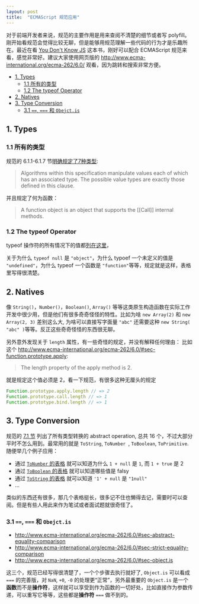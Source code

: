 ```yaml
---
layout: post
title:  "ECMAScript 规范应用"
---
```


对于前端开发者来说，规范的主要作用是用来查阅不清楚的细节或者写 polyfill。刚开始看规范会觉得比较无聊，但是能够用规范理解一些代码的行为才是乐趣所在。最近在看 [You Don't Know JS](https://github.com/getify/You-Dont-Know-JS) 这本书，刚好可以配合 ECMAScript 规范来看，感觉非常好。建议大家使用网页版的 <http://www.ecma-international.org/ecma-262/6.0/> 观看，因为跳转和搜索非常方便。

- [1. Types](#1-types)
  - [1.1 所有的类型](#11-%E6%89%80%E6%9C%89%E7%9A%84%E7%B1%BB%E5%9E%8B)
  - [1.2 The typeof Operator](#12-the-typeof-operator)
- [2. Natives](#2-natives)
- [3. Type Conversion](#3-type-conversion)
  - [3.1 `==`, `===` 和 `Obejct.is`](#31---%E5%92%8C-obejctis)

## 1. Types

### 1.1 所有的类型

规范的 6.1.1-6.1.7 节[明确规定了7种类型](http://www.ecma-international.org/ecma-262/6.0/#sec-ecmascript-language-types): 

> Algorithms within this specification manipulate values each of which has an associated type. The possible value types are exactly those defined in this clause. 

并且规定了何为函数： 

> A function object is an object that supports the [[Call]] internal methods.

### 1.2  The typeof Operator

typeof 操作符的所有情况下的值都[列在这里](<http://www.ecma-international.org/ecma-262/6.0/#sec-typeof-operator>)，

关于为什么  `typeof null` 是 `"object"`，为什么 typoef 一个未定义的值是 `"undefined"`，为什么  typeof 一个函数是 `"function"`等等，规定就是这样，表格里写得很清楚。

## 2. Natives

像 `String()`，`Number()`，`Boolean()`, `Array()` 等等这类原生构造函数在实际工作开发中很少用，但是他们有很多奇奇怪怪的特性。比如为啥 `new Array(2)` 和 `new Array(2, 3)` 差别这么大, 为啥可以直接写字面量 `"abc"` 还需要这种 `new String( "abc" )`等等。反正这些奇奇怪怪的东西很无聊。

另外意外发现关于 `length` 属性，有一些奇怪的规定，并没有解释任何理由：
比如这个 <http://www.ecma-international.org/ecma-262/6.0/#sec-function.prototype.apply>: 

> The length property of the apply method is 2.

就是规定这个值必须是 2，看一下规范，有很多这种无厘头的规定

```javascript
Function.prototype.apply.length // => 2
Function.prototype.call.length // => 1
Function.prototype.bind.length // => 1
```

## 3. Type Conversion

规范的 [7.1 节](http://www.ecma-international.org/ecma-262/6.0/#sec-type-conversion) 列出了所有类型转换的 abstract operation, 总共 16 个，不过大部分平时不怎么用到。最常用的就是 `ToString`, `ToNumber `, `ToBoolean`, `ToPrimitive`.随便举几个例子应用：

* 通过 [`ToNumber` 的表格](http://www.ecma-international.org/ecma-262/6.0/#sec-tonumber) 就可以知道为什么 `1 + null` 是 `1`, 而 `1 + true` 是 2
* 通过 [`ToBoolean` 的表格](http://www.ecma-international.org/ecma-262/6.0/#sec-toboolean) 就可以知道哪些值是 falsy 
* 通过 [`ToString` 的表格](http://www.ecma-international.org/ecma-262/6.0/#sec-tostring) 就可以知道 `'1' + null` 是 `"1null"`
* ...

类似的东西还有很多，那几个表格挺长，很多记不住也懒得去记，需要时可以查阅。但是有些人用此来作为笔试或者面试题就很奇怪了。

### 3.1 `==`, `===` 和 `Obejct.is`

* <http://www.ecma-international.org/ecma-262/6.0/#sec-abstract-equality-comparison>
* <http://www.ecma-international.org/ecma-262/6.0/#sec-strict-equality-comparison>
* <http://www.ecma-international.org/ecma-262/6.0/#sec-object.is>
  
这三个，规范已经写得很清楚了，一个个步骤去执行就好了, `Object.is` 可以看成 `===` 的完善版，对 `NaN`, `+0`, `-0` 的处理更“正常”，另外最重要的 `Object.is` 是一个**函数**而不是**操作符**，这样就可以享受到作为函数的一切好处，比如直接作为参数传递，可以重写它等等，这些都是**操作符** `===` 做不到的。

